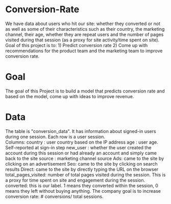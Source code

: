 # Conversion-Rate
We have data about users who hit our site: whether they converted or not as well as some of their characteristics such as their country, the marketing channel, their age, whether they are repeat users and the number of pages visited during that session (as a proxy for site activity/time spent on site). Goal of this project is to:    1) Predict conversion rate  2) Come up with recommendations for the product team and the marketing team to improve conversion rate.
# Goal 
The goal of this Project is to build a model that predicts conversion rate and based on the model, come up with ideas to improve revenue.
# Data
The table is "conversion_data". It has information about signed-in users during one session. Each row is a user session.  
Columns:
country : user country based on the IP address
age : user age. Self-reported at sign-in step
new_user : whether the user created the account during this session or had already an account and simply came back to the site
source : marketing channel source
Ads: came to the site by clicking on an advertisement
Seo: came to the site by clicking on search results
Direct: came to the site by directly typing the URL on the browser
total_pages_visited: number of total pages visited during the session. This is a proxy for time spent on site and engagement during the session.
converted: this is our label. 1 means they converted within the session, 0 means they left without buying anything. The company goal is to increase conversion rate: # conversions/ total sessions.
